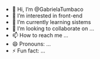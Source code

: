 - 👋 Hi, I’m @GabrielaTumbaco
- 👀 I’m interested in front-end 
- 🌱 I’m currently learning sistems 
- 💞️ I’m looking to collaborate on ...
- 📫 How to reach me ...
- 😄 Pronouns: ...
- ⚡ Fun fact: ...

<!---
GabrielaTumbaco/GabrielaTumbaco is a ✨ special ✨ repository because its `README.md` (this file) appears on your GitHub profile.
You can click the Preview link to take a look at your changes.
--->
